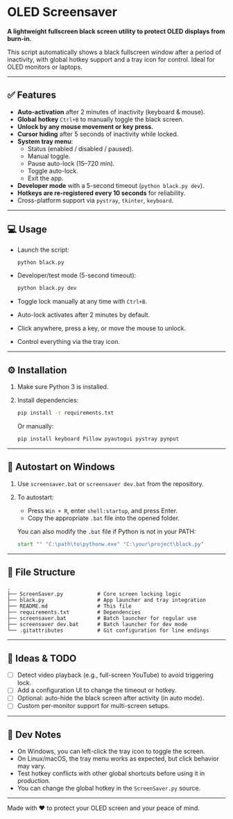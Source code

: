 # OLED Screensaver

**A lightweight fullscreen black screen utility to protect OLED displays from burn-in.**

This script automatically shows a black fullscreen window after a period of inactivity, with global hotkey support and a tray icon for control. Ideal for OLED monitors or laptops.

---

## ✅ Features

- **Auto-activation** after 2 minutes of inactivity (keyboard & mouse).
- **Global hotkey** `Ctrl+B` to manually toggle the black screen.
- **Unlock by any mouse movement or key press.**
- **Cursor hiding** after 5 seconds of inactivity while locked.
- **System tray menu**:
  - Status (enabled / disabled / paused).
  - Manual toggle.
  - Pause auto-lock (15–720 min).
  - Toggle auto-lock.
  - Exit the app.
- **Developer mode** with a 5-second timeout (`python black.py dev`).
- **Hotkeys are re-registered every 10 seconds** for reliability.
- Cross-platform support via `pystray`, `tkinter`, `keyboard`.

---

## 💻 Usage

- Launch the script:
  ```bash
  python black.py
  ```

- Developer/test mode (5-second timeout):
  ```bash
  python black.py dev
  ```

- Toggle lock manually at any time with `Ctrl+B`.
- Auto-lock activates after 2 minutes by default.
- Click anywhere, press a key, or move the mouse to unlock.
- Control everything via the tray icon.

---

## ⚙️ Installation

1. Make sure Python 3 is installed.
2. Install dependencies:
   ```bash
   pip install -r requirements.txt
   ```

   Or manually:
   ```bash
   pip install keyboard Pillow pyautogui pystray pynput
   ```

---

## 🚀 Autostart on Windows

1. Use `screensaver.bat` or `screensaver dev.bat` from the repository.
2. To autostart:
   - Press `Win + R`, enter `shell:startup`, and press Enter.
   - Copy the appropriate `.bat` file into the opened folder.

   You can also modify the `.bat` file if Python is not in your PATH:
   ```bat
   start "" "C:\path\to\pythonw.exe" "C:\your\project\black.py"
   ```

---

## 📂 File Structure

```
.
├── ScreenSaver.py           # Core screen locking logic
├── black.py                 # App launcher and tray integration
├── README.md                # This file
├── requirements.txt         # Dependencies
├── screensaver.bat          # Batch launcher for regular use
├── screensaver dev.bat      # Batch launcher for dev mode
└── .gitattributes           # Git configuration for line endings
```

---

## 🧠 Ideas & TODO

- [ ] Detect video playback (e.g., full-screen YouTube) to avoid triggering lock.
- [ ] Add a configuration UI to change the timeout or hotkey.
- [ ] Optional: auto-hide the black screen after activity (in auto mode).
- [ ] Custom per-monitor support for multi-screen setups.

---

## 🧪 Dev Notes

- On Windows, you can left-click the tray icon to toggle the screen.
- On Linux/macOS, the tray menu works as expected, but click behavior may vary.
- Test hotkey conflicts with other global shortcuts before using it in production.
- You can change the global hotkey in the `ScreenSaver.py` source.

---

Made with ❤️ to protect your OLED screen and your peace of mind.